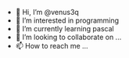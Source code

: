 - 👋 Hi, I’m @venus3q
- 👀 I’m interested in programming
- 🌱 I’m currently learning pascal
- 💞️ I’m looking to collaborate on ...
- 📫 How to reach me ...

<!---
venus3q/venus3q is a ✨ special ✨ repository because its `README.md` (this file) appears on your GitHub profile.
You can click the Preview link to take a look at your changes.
--->
